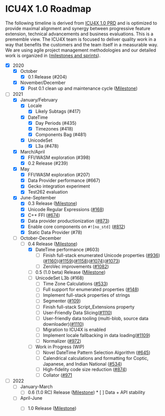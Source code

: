 # ICU4X 1.0 Roadmap
The following timeline is derived from [ICU4X 1.0 PRD](./prd.md) and is optimized to provide maximal alignment and synergy between progressive feature extension, technical advancements and business evaluations. This is a prememble view. The ICU4X team is focused to deliver quality work in a way that benefits the customers and the team itself in a measurable way. We are using agile project management methodologies and our detailed work is organized in ([milestones and sprints](https://github.com/unicode-org/icu4x/milestones)). 

* [x] 2020
  * [x] October
	  * [x] 0.1 Release (#204)
  * [x] November/December
	  * [x] Post 0.1 clean up and maintenance cycle ([Milestone](https://github.com/unicode-org/icu4x/milestone/7))
* [ ] 2021
	* [x] January/February
		* [x] Locale
			* [x] Likely Subtags (#417)
		* [x] DateTime
			* [x] Day Periods (#435)
			* [x] Timezones (#418)
			* [x] Components Bag (#481)
		* [x] UnicodeSet
			* [x] L3a (#478)
	* [x] March/April
		* [x] FFI/WASM exploration (#398)
		* [x] 0.2 Release (#239)
	* [x] May
		* [x] FFI/WASM exploration (#207)
		* [x] Data Provider performance (#667)
		* [x] Gecko integration experiment
	 	* [x] Test262 evaluation	
	* [x] June-September
		* [x] 0.3 Release ([Milestone](https://github.com/unicode-org/icu4x/milestone/12))
		* [x] Unicode Regular Expressions ([#168](https://github.com/unicode-org/icu4x/issues/168))
		* [x] C++ FFI ([#674](https://github.com/unicode-org/icu4x/issues/674))
		* [x] Data provider productionization ([#873](https://github.com/unicode-org/icu4x/issues/873))
		* [x] Enable core components on `#![no_std]` ([#812](https://github.com/unicode-org/icu4x/issues/812))
		* [x] Static Data Provider (#78)
	* [ ] October-December
		* [ ] 0.4 Release ([Milestone](https://github.com/unicode-org/icu4x/milestone/11))
			* [x] DateTime performance (#603)
		        * [ ] Finish full-stack enumerated Unicode properties ([#936](https://github.com/unicode-org/icu4x/issues/936))([#1160](https://github.com/unicode-org/icu4x/issues/1160))([#1159](https://github.com/unicode-org/icu4x/issues/1159))([#1158](https://github.com/unicode-org/icu4x/issues/1158))([#1074](https://github.com/unicode-org/icu4x/issues/1074))([#1073](https://github.com/unicode-org/icu4x/issues/1073))
		        * [ ] ZeroVec improvements ([#1082](https://github.com/unicode-org/icu4x/issues/1082))
	        * [ ] 0.5 (1.0 beta) Release ([Milestone](https://github.com/unicode-org/icu4x/milestone/14))
			* [ ] UnicodeSet L3b (#168)
		        * [ ] Time Zone Calculations ([#533](https://github.com/unicode-org/icu4x/issues/533))
		        * [ ] Full support for enumerated properties ([#148](https://github.com/unicode-org/icu4x/issues/148))
		        * [ ] Implement full-stack properties of strings
	        	* [ ] Segmenter ([#109](https://github.com/unicode-org/icu4x/issues/109)) 
	        	* [ ] Finish full-stack Script_Extensions property
	        	* [ ] User-Friendly Data Slicing([#1110](https://github.com/unicode-org/icu4x/issues/1110))
		        * [ ] User-friendly data tooling (multi-blob, source data downloader)([#1110](https://github.com/unicode-org/icu4x/issues/1110))
		        * [ ] Migration to ICU4X is enabled
		        * [ ] Implement locale fallbacking in data loading([#1109](https://github.com/unicode-org/icu4x/issues/1109))
		        * [ ] Normalizer ([#972](https://github.com/unicode-org/icu4x/issues/972))
	        * [ ] Work in Progress (WIP)
		        * [ ] Novel DateTime Pattern Selection Algorithm ([#645](https://github.com/unicode-org/icu4x/issues/645))
		        * [ ] Calendrical calculations and formatting for Coptic, Japanese, and Indian National ([#534](https://github.com/unicode-org/icu4x/issues/534))	
		        * [ ] High-fidelity code size reduction ([#874](https://github.com/unicode-org/icu4x/issues/874))
		        * [ ] Collator ([#971](https://github.com/unicode-org/icu4x/issues/971)
* [ ] 2022
	* [ ] January-March
		* [ ] 0.6 (1.0 RC) Release ([Milestone](https://github.com/unicode-org/icu4x/milestone/15))
		       * [ ] Data + API stability
	* [ ] April-June
		* [ ] 1.0 Release ([Milestone](https://github.com/unicode-org/icu4x/milestone/16))
		
